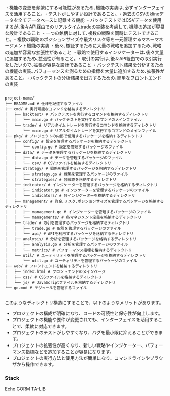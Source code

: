

・機能の変更を頻繁にする可能性があるため､機能の実装は､必ずインターフェイスを活用すること｡
・テストがしやすい設計であること｡
・過去のCSVのklineデータを全てデータベースに記録する機能
・バックテストではCSVデータを使用するが､後々API経由でのリアルタイムtradeの実装を考慮して､機能の追加が容易な設計であること
・一つの銘柄に対して､複数の戦略を同時にテストできること｡
・複数の戦略のポジションサイズや最大リスク等を一元管理するマネーマネージメント機能の実装
・後々､検証するために大量の戦略を追加するため､戦略の追加が容易な拡張性があること
・戦略で使用するインジケーターは､後々大量に追加するため､拡張性が有ること｡
・取引の実行は､後々API経由での取引実行をしたいので､拡張が容易な設計であること
・バックテスト結果を分析するための機能の実装｡パフォーマンスを測るための指標を大量に追加するため､拡張性があること｡
・バックテストの分析結果を出力するための､簡単なフロントエンドの実装

```

project-name/
├── README.md # 仕様を記述するファイル
├── cmd/ # 実行可能なコマンドを格納するディレクトリ
│   ├── backtest/ # バックテストを実行するコマンドを格納するディレクトリ
│   │   └── main.go # バックテストを実行するコマンドのメインファイル
│   └── trade/ # リアルタイムトレードを実行するコマンドを格納するディレクトリ
│       └── main.go # リアルタイムトレードを実行するコマンドのメインファイル
├── pkg/ # プロジェクトの内部で使用するパッケージを格納するディレクトリ
│   ├── config/ # 設定を管理するパッケージを格納するディレクトリ
│   │   └── config.go # 設定を管理するパッケージのファイル
│   ├── data/ # データを管理するパッケージを格納するディレクトリ
│   │   ├── data.go # データを管理するパッケージのファイル
│   │   └── csv/ # CSVファイルを格納するディレクトリ
│   ├── strategy/ # 戦略を管理するパッケージを格納するディレクトリ
│   │   ├── strategy.go # 戦略を管理するパッケージのファイル
│   │   └── strategies/ # 各戦略を格納するディレクトリ
│   ├── indicator/ # インジケーターを管理するパッケージを格納するディレクトリ
│   │   ├── indicator.go # インジケーターを管理するパッケージのファイル
│   │   └── indicators/ # 各インジケーターを格納するディレクトリ
│   ├── management/ # 資金､リスク､ポジションサイズを管理するパッケージを格納するディレクトリ
│   │   ├── management.go # インジケーターを管理するパッケージのファイル
│   │   └── managements/ # 各マネジメント定義を格納するディレクトリ
│   ├── trade/ # 取引を管理するパッケージを格納するディレクトリ
│   │   ├── trade.go # 取引を管理するパッケージのファイル
│   │   └── api/ # APIを利用するパッケージを格納するディレクトリ
│   ├── analysis/ # 分析を管理するパッケージを格納するディレクトリ
│   │   ├── analysis.go # 分析を管理するパッケージのファイル
│   │   └── metrics/ # パフォーマンス指標を格納するディレクトリ
│   └── util/ # ユーティリティを管理するパッケージを格納するディレクトリ
│       └── util.go # ユーティリティを管理するパッケージのファイル
├── web/ # フロントエンドを格納するディレクトリ
│   ├── index.html # フロントエンドのメインページ
│   ├── css/ # CSSファイルを格納するディレクトリ
│   └── js/ # JavaScriptファイルを格納するディレクトリ
└── go.mod # モジュールを管理するファイル


```

このようなディレクトリ構造にすることで、以下のようなメリットがあります。

- プロジェクトの構成が明確になり、コードの可読性と保守性が向上します。
- プロジェクトの機能や要件が変更されても、インターフェイスを活用することで、柔軟に対応できます。
- プロジェクトのテストがしやすくなり、バグを最小限に抑えることができます。
- プロジェクトの拡張性が高くなり、新しい戦略やインジケーター、パフォーマンス指標などを追加することが容易になります。
- プロジェクトの実行方法と使用方法が簡単になり、コマンドラインやブラウザから操作できます。


### Stack

Echo
GORM
TA-LIB

